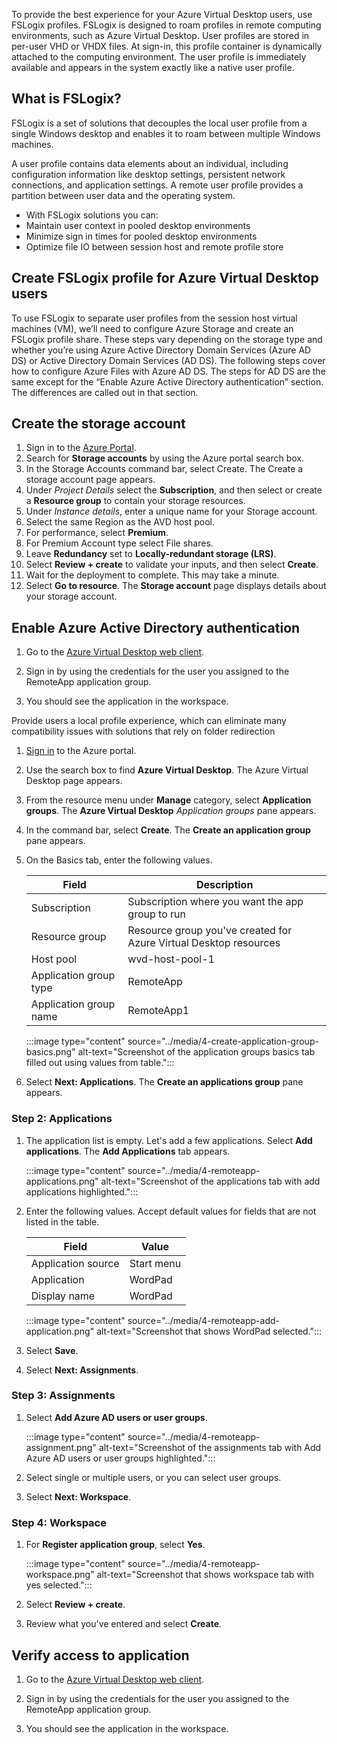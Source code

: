 To provide the best experience for your Azure Virtual Desktop users, use FSLogix profiles. FSLogix is designed to roam profiles in remote computing environments, such as Azure Virtual Desktop. User profiles are stored in per-user VHD or VHDX files.  At sign-in, this profile container is dynamically attached to the computing environment. The user profile is immediately available and appears in the system exactly like a native user profile.

## What is FSLogix?

FSLogix is a set of solutions that decouples the local user profile from a single Windows desktop and enables it to roam between multiple Windows machines.

A user profile contains data elements about an individual, including configuration information like desktop settings, persistent network connections, and application settings. A remote user profile provides a partition between user data and the operating system.

- With FSLogix solutions you can:
- Maintain user context in pooled desktop environments
- Minimize sign in times for pooled desktop environments
- Optimize file IO between session host and remote profile store

## Create FSLogix profile for Azure Virtual Desktop users

To use FSLogix to separate user profiles from the session host virtual machines (VM), we’ll need to configure Azure Storage and create an FSLogix profile share. These steps vary depending on the storage type and whether you’re using Azure Active Directory Domain Services (Azure AD DS) or Active Directory Domain Services (AD DS). The following steps cover how to configure Azure Files with Azure AD DS. The steps for AD DS are the same except for the “Enable Azure Active Directory authentication” section. The differences are called out in that section.

## Create the storage account

1. Sign in to the [Azure Portal](https://ms.portal.azure.com/?azure-portal=truey#home).
1. Search for **Storage accounts** by using the Azure portal search box.
1. In the Storage Accounts command bar, select Create. The Create a storage account page appears.
1. Under *Project Details* select the **Subscription**, and then select or create a **Resource group** to contain your storage resources.
1. Under *Instance details*, enter a unique name for your Storage account.
1. Select the same Region as the AVD host pool.
1. For performance, select **Premium**.
1. For Premium Account type select File shares.
1. Leave **Redundancy** set to **Locally-redundant storage (LRS)**.
1. Select **Review + create** to validate your inputs, and then select **Create**.
1. Wait for the deployment to complete. This may take a minute.
1. Select **Go to resource**. The **Storage account** page displays details about your storage account.

## Enable Azure Active Directory authentication

1. Go to the [Azure Virtual Desktop web client](https://rdweb.wvd.microsoft.com/arm/webclient/index.html).

1. Sign in by using the credentials for the user you assigned to the RemoteApp application group.

1. You should see the application in the workspace.

Provide users a local profile experience, which can eliminate many compatibility issues with solutions that rely on folder redirection

1. [Sign in](https://portal.azure.com/learn.docs.microsoft.com?azure-portal=true) to the Azure portal.

1. Use the search box to find **Azure Virtual Desktop**. The Azure Virtual Desktop page appears.

1. From the resource menu under **Manage** category, select **Application groups**. The **Azure Virtual Desktop** *Application groups* pane appears.

1. In the command bar, select **Create**. The **Create an application group** pane appears.

1. On the Basics tab, enter the following values.

   |Field  |Description  |
   |---------|---------|
   |Subscription | Subscription where you want the app group to run |
   |Resource group | Resource group you've created for Azure Virtual Desktop resources |
   |Host pool | wvd-host-pool-1 |
   |Application group type | RemoteApp |
   |Application group name | RemoteApp1 |

   :::image type="content" source="../media/4-create-application-group-basics.png" alt-text="Screenshot of the application groups basics tab filled out using values from table.":::

1. Select **Next: Applications**. The **Create an applications group** pane appears.

### Step 2: Applications

1. The application list is empty. Let's add a few applications. Select **Add applications**. The **Add Applications** tab appears.

   :::image type="content" source="../media/4-remoteapp-applications.png" alt-text="Screenshot of the applications tab with add applications highlighted.":::

1. Enter the following values. Accept default values for fields that are not listed in the table.

   |Field  |Value  |
   |---------|---------|
   |Application source |  Start menu |
   |Application | WordPad |
   |Display name  | WordPad  |

   :::image type="content" source="../media/4-remoteapp-add-application.png" alt-text="Screenshot that shows WordPad selected.":::

1. Select **Save**.
1. Select **Next: Assignments**.

### Step 3: Assignments

1. Select **Add Azure AD users or user groups**.

   :::image type="content" source="../media/4-remoteapp-assignment.png" alt-text="Screenshot of the assignments tab with Add Azure AD users or user groups highlighted.":::

1. Select single or multiple users, or you can select user groups.
1. Select **Next: Workspace**.

### Step 4: Workspace

1. For **Register application group**, select **Yes**.

   :::image type="content" source="../media/4-remoteapp-workspace.png" alt-text="Screenshot that shows workspace tab with yes selected.":::
1. Select **Review + create**.
1. Review what you've entered and select **Create**.

## Verify access to application

1. Go to the [Azure Virtual Desktop web client](https://rdweb.wvd.microsoft.com/arm/webclient/index.html).

1. Sign in by using the credentials for the user you assigned to the RemoteApp application group.

1. You should see the application in the workspace.
